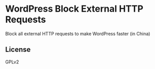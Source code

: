 # WordPress Block External HTTP Requests

Block all external HTTP requests to make WordPress faster (in China)

## License

GPLv2
